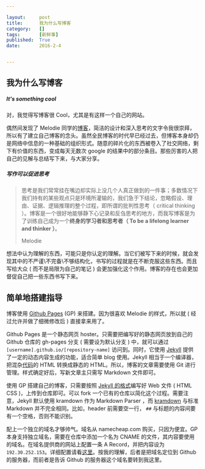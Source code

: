 ```yaml
---

layout:     post
title:      我为什么写博客
category:   []
tags:       [新鲜事]
published:  True
date:       2016-2-4


--- 
```



## 我为什么写博客

##### It's something cool

对，我觉得写博客很 Cool，尤其是有这样一个自己的网站。

偶然间发现了 Melodie 同学的[博客](http://melodiezhang.com/about/)，简洁的设计和深入思考的文字令我很崇拜，所以有了建立自己博客的念头。虽然全民博客的时代早已经过去，但博客本身却仍是网络中信息的一种基础的组织形式。随意的碎片化的东西被卷入了社交网络，剩下有价值的东西，变成每天无数次 google 的结果中的部分条目。那些厉害的人把自己的见解与总结写下来，与大家分享。

##### 写作可以促进思考
> 思考是我们常常挂在嘴边却实际上没几个人真正做到的一件事；多数情况下我们持有的某些观点只是环境所灌输的，我们急于下结论，忽略假设、理由、证据、逻辑推理的整个过程，即所谓的批判性思考（ critical thinking ）。博客是一个很好地能够静下心记录和反刍思考的地方，而我写博客是为了训练自己成为一个**终身的学习者和思考者（ To be a lifelong learner and thinker ）**。
> 
>  Melodie

想法中认为理解的东西，可能只是你认定的理解。当它们被写下来的时候，就会发现其中的不严谨\不完备\不够结构化，书写的过程就是在不断克服这些东西。而且写给大众 ( 而不是局限为自己的笔记 ) 会更加强化这个作用。博客的存在也会更加督促自己把一些东西书写下来。


## 简单地搭建指导

博客使用 [Github Pages](https://pages.github.com) (GP) 来搭建。因为很喜欢 Melodie 的样式，所以就 ( 经过允许并做了细微修改后 ) 直接拿来用了。


Github Pages 是一个静态网页 hoster。只需要把编写好的静态网页放到自己的 Github 仓库的 gh-pages 分支 ( 需要设为默认分支 ) 中，就可以通过 `[username].github.io/[repository-name]` 访问到。同时，它使用 [Jekyll](http://jekyllrb.com) 提供了一定的动态内容生成的功能，适合简单 blog 使用。Jekyll 相当于一个编译器，把混杂[代码](http://jekyllrb.com/docs/posts/#displaying-angit-index-of-posts)的 HTML 转换成静态的 HTML。所以，博客的文章需要使用 Git 进行管理。样式确定好后，写新文章主只需写 Markdown 文件即可。

使用 GP 搭建自己的博客，只需要按照 [Jekyll 的格式](http://jekyllrb.com/docs/structure/)编写好 Web 文件 ( HTML CSS )，上传到仓库即可。可以 fork 一个已有的仓库以简化这个过程。需要注意，Jekyll 默认使用 kramdown 作为 Markdown Parser ，而 [kramdown](http://kramdown.gettalong.org/syntax.html) 与标准 Markdown 并不完全相同。比如，header 前需要空一行， `##` 与标题的内容间要有一个空格，否则不能识别。


配上一个独立的域名才够帅气。域名从 namecheap.com 购买，只因为便宜。GP 本身支持独立域名，需要在仓库中添加一个名为 CNAME 的文件，其内容要使用的域名。在域名提供商的网站上配置一条 A Record，并把内容设为 `192.30.252.153`。详细配置请看[这里](https://help.github.com/articles/tips-for-configuring-an-a-record-with-your-dns-provider/)。按我的理解，后者是把域名定位到 Github 的服务器，而前者是告诉 Github 的服务器这个域名要转到我这里。













